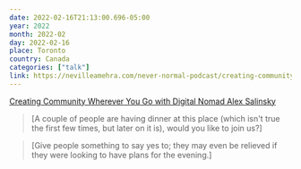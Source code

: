 ```yaml
---
date: 2022-02-16T21:13:00.696-05:00
year: 2022
month: 2022-02
day: 2022-02-16
place: Toronto
country: Canada
categories: ["talk"]
link: https://nevilleamehra.com/never-normal-podcast/creating-community-wherever-you-go-with-digital-nomad-alex-salinsky-episode-011/
---
```

[Creating Community Wherever You Go with Digital Nomad Alex Salinsky](https://nevilleamehra.com/never-normal-podcast/creating-community-wherever-you-go-with-digital-nomad-alex-salinsky-episode-011/)

> [A couple of people are having dinner at this place (which isn't true the first few times, but later on it is), would you like to join us?]

> [Give people something to say yes to; they may even be relieved if they were looking to have plans for the evening.]
